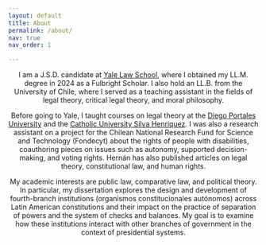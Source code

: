 ```yaml
---
layout: default
title: About
permalink: /about/
nav: true
nav_order: 1

---
```

<header class="post-header" About me>

I am a J.S.D. candidate at [Yale Law School](https://law.yale.edu), where I obtained my LL.M. degree in 2024 as a Fulbright Scholar. I also hold an LL.B. from the University of Chile, where I served as a teaching assistant in the fields of legal theory, critical legal theory, and moral philosophy.

Before going to Yale, I taught courses on legal theory at the [Diego Portales University](https://derecho.udp.cl) and the [Catholic University Silva Henriquez](https://www.ucsh.cl/escuelas/escuela-de-derecho/). I was also a research assistant on a project for the Chilean National Research Fund for Science and Technology (Fondecyt) about the rights of people with disabilities, coauthoring pieces on issues such as autonomy, supported decision-making, and voting rights. Hernán has also published articles on legal theory, constitutional law, and human rights.

My academic interests are public law, comparative law, and political theory. In particular, my dissertation explores the design and development of fourth-branch institutions (organismos constitucionales autónomos) across Latin American constitutions and their impact on the practice of separation of powers and the system of checks and balances. My goal is to examine how these institutions interact with other branches of government in the context of presidential systems.